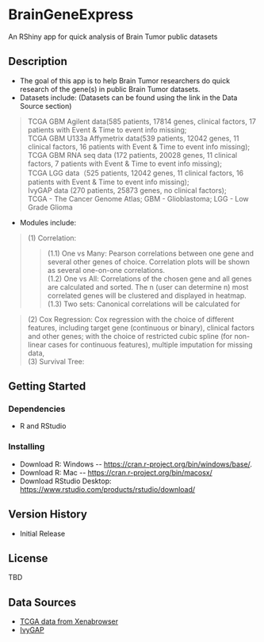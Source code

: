 # BrainGeneExpress

An RShiny app for quick analysis of Brain Tumor public datasets 

## Description

* The goal of this app is to help Brain Tumor researchers do quick research of the gene(s) in public Brain Tumor datasets.
* Datasets include: (Datasets can be found using the link in the Data Source section) 
> TCGA GBM Agilent data(585 patients, 17814 genes, clinical factors, 17 patients with Event & Time to event info missing; <br/>
> TCGA GBM U133a Affymetrix data(539 patients, 12042 genes, 11 clinical factors, 16 patients with Event & Time to event info missing); <br/>
> TCGA GBM RNA seq data (172 patients, 20028 genes, 11 clinical factors, 7 patients with Event & Time to event info missing); <br/>
> TCGA LGG  data（525 patients, 12042 genes, 11 clinical factors, 16 patients with Event & Time to event info missing); <br/>
> IvyGAP data (270 patients, 25873 genes, no clinical factors); <br/>
> TCGA - The Cancer Genome Atlas;  GBM - Glioblastoma; LGG - Low Grade Glioma<br/>
* Modules include: 
> (1) Correlation: <br/> 
> > (1.1) One vs Many: Pearson correlations between one gene and several other genes of choice. Correlation plots will be shown as several one-on-one correlations. <br/>
> > (1.2) One vs All: Correlations of the chosen gene and all genes are calculated and sorted. The n (user can determine n) most correlated genes will be clustered and displayed in heatmap. <br/>
> > (1.3) Two sets: Canonical correlations will be calculated for <br/> 

> (2) Cox Regression: Cox regression with the choice of different features, including target gene (continuous or binary), clinical factors and other genes; with the choice of restricted cubic spline (for non-linear cases for continuous features), multiple imputation for missing data,   <br/>
> (3) Survival Tree: 


## Getting Started

### Dependencies

* R and RStudio

### Installing

* Download R: Windows -- https://cran.r-project.org/bin/windows/base/. 
* Download R: Mac -- https://cran.r-project.org/bin/macosx/
* Download RStudio Desktop: https://www.rstudio.com/products/rstudio/download/

## Version History

* Initial Release

## License

TBD

## Data Sources
* [TCGA data from Xenabrowser](https://xenabrowser.net/datapages/?cohort=TCGA%20Glioblastoma%20(GBM)&removeHub=https%3A%2F%2Fxena.treehouse.gi.ucsc.edu%3A443)
* [IvyGAP](https://glioblastoma.alleninstitute.org/static/download.html)
